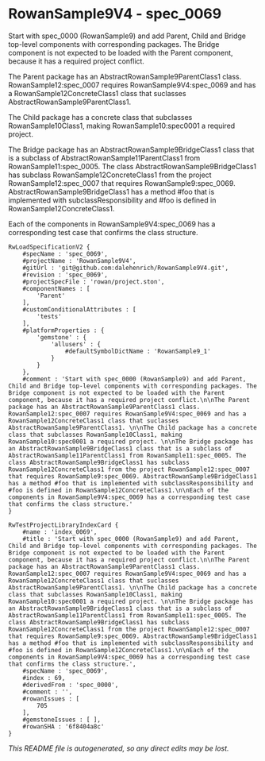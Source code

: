 # RowanSample9V4 - spec_0069
Start with spec_0000 (RowanSample9) and add Parent, Child and Bridge top-level components with corresponding packages. The Bridge component is not expected to be loaded with the Parent component, because it has a required project conflict.

The Parent package has an AbstractRowanSample9ParentClass1 class. RowanSample12:spec_0007 requires RowanSample9V4:spec_0069 and has a RowanSample12ConcreteClass1 class that suclasses AbstractRowanSample9ParentClass1. 

The Child package has a concrete class that subclasses RowanSample10Class1, making RowanSample10:spec0001 a required project. 

The Bridge package has an AbstractRowanSample9BridgeClass1 class that is a subclass of AbstractRowanSample11ParentClass1 from RowanSample11:spec_0005. The class AbstractRowanSample9BridgeClass1 has subclass RowanSample12ConcreteClass1 from the project RowanSample12:spec_0007 that requires RowanSample9:spec_0069. AbstractRowanSample9BridgeClass1 has a method #foo that is implemented with subclassResponsibility and #foo is defined in RowanSample12ConcreteClass1.

Each of the components in RowanSample9V4:spec_0069 has a corresponding test case that confirms the class structure.
```
RwLoadSpecificationV2 {
	#specName : 'spec_0069',
	#projectName : 'RowanSample9V4',
	#gitUrl : 'git@github.com:dalehenrich/RowanSample9V4.git',
	#revision : 'spec_0069',
	#projectSpecFile : 'rowan/project.ston',
	#componentNames : [
		'Parent'
	],
	#customConditionalAttributes : [
		'tests'
	],
	#platformProperties : {
		'gemstone' : {
			'allusers' : {
				#defaultSymbolDictName : 'RowanSample9_1'
			}
		}
	},
	#comment : 'Start with spec_0000 (RowanSample9) and add Parent, Child and Bridge top-level components with corresponding packages. The Bridge component is not expected to be loaded with the Parent component, because it has a required project conflict.\n\nThe Parent package has an AbstractRowanSample9ParentClass1 class. RowanSample12:spec_0007 requires RowanSample9V4:spec_0069 and has a RowanSample12ConcreteClass1 class that suclasses AbstractRowanSample9ParentClass1. \n\nThe Child package has a concrete class that subclasses RowanSample10Class1, making RowanSample10:spec0001 a required project. \n\nThe Bridge package has an AbstractRowanSample9BridgeClass1 class that is a subclass of AbstractRowanSample11ParentClass1 from RowanSample11:spec_0005. The class AbstractRowanSample9BridgeClass1 has subclass RowanSample12ConcreteClass1 from the project RowanSample12:spec_0007 that requires RowanSample9:spec_0069. AbstractRowanSample9BridgeClass1 has a method #foo that is implemented with subclassResponsibility and #foo is defined in RowanSample12ConcreteClass1.\n\nEach of the components in RowanSample9V4:spec_0069 has a corresponding test case that confirms the class structure.'
}

RwTestProjectLibraryIndexCard {
	#name : 'index_0069',
	#title : 'Start with spec_0000 (RowanSample9) and add Parent, Child and Bridge top-level components with corresponding packages. The Bridge component is not expected to be loaded with the Parent component, because it has a required project conflict.\n\nThe Parent package has an AbstractRowanSample9ParentClass1 class. RowanSample12:spec_0007 requires RowanSample9V4:spec_0069 and has a RowanSample12ConcreteClass1 class that suclasses AbstractRowanSample9ParentClass1. \n\nThe Child package has a concrete class that subclasses RowanSample10Class1, making RowanSample10:spec0001 a required project. \n\nThe Bridge package has an AbstractRowanSample9BridgeClass1 class that is a subclass of AbstractRowanSample11ParentClass1 from RowanSample11:spec_0005. The class AbstractRowanSample9BridgeClass1 has subclass RowanSample12ConcreteClass1 from the project RowanSample12:spec_0007 that requires RowanSample9:spec_0069. AbstractRowanSample9BridgeClass1 has a method #foo that is implemented with subclassResponsibility and #foo is defined in RowanSample12ConcreteClass1.\n\nEach of the components in RowanSample9V4:spec_0069 has a corresponding test case that confirms the class structure.',
	#specName : 'spec_0069',
	#index : 69,
	#derivedFrom : 'spec_0000',
	#comment : '',
	#rowanIssues : [
		705
	],
	#gemstoneIssues : [ ],
	#rowanSHA : '6f8404a8c'
}
```

*This README file is autogenerated, so any direct edits may be lost.*
